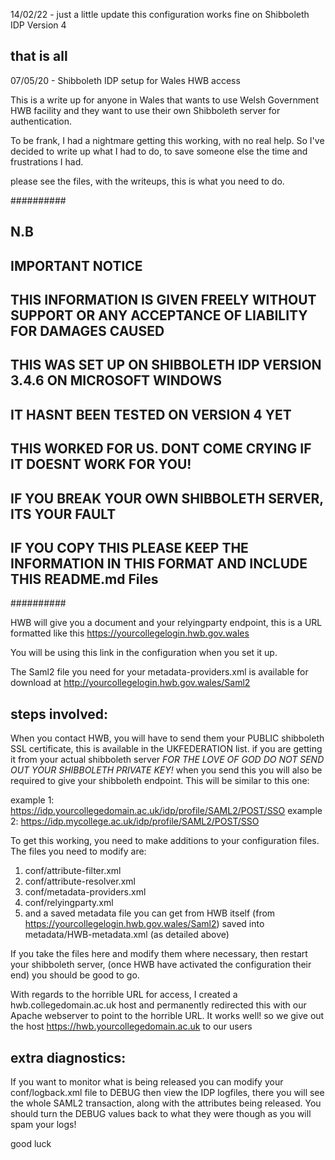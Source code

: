14/02/22 - just a little update
  this configuration works fine on Shibboleth IDP Version 4
  ## that is all

07/05/20 - Shibboleth IDP setup for Wales HWB access

This is a write up for anyone in Wales that wants to use Welsh Government HWB facility and they want to use their own Shibboleth server for authentication.

To be frank, I had a nightmare getting this working, with no real help. So I've decided to write up what I had to do, to save someone else the time and frustrations I had.

please see the files, with the writeups, this is what you need to do.

##########
##  N.B
##  IMPORTANT NOTICE
##  ################
##  THIS INFORMATION IS GIVEN FREELY WITHOUT SUPPORT OR ANY ACCEPTANCE OF LIABILITY FOR DAMAGES CAUSED
##  THIS WAS SET UP ON SHIBBOLETH IDP VERSION 3.4.6 ON MICROSOFT WINDOWS
##  IT HASNT BEEN TESTED ON VERSION 4 YET
##  THIS WORKED FOR US. DONT COME CRYING IF IT DOESNT WORK FOR YOU!
##  IF YOU BREAK YOUR OWN SHIBBOLETH SERVER, ITS YOUR FAULT
##  IF YOU COPY THIS PLEASE KEEP THE INFORMATION IN THIS FORMAT AND INCLUDE THIS README.md Files
##########

HWB will give you a document and your relyingparty endpoint, this is a URL formatted like this https://yourcollegelogin.hwb.gov.wales

You will be using this link in the configuration when you set it up.

The Saml2 file you need for your metadata-providers.xml is available for download at http://yourcollegelogin.hwb.gov.wales/Saml2

steps involved:
---------------
When you contact HWB, you will have to send them your PUBLIC shibboleth SSL certificate, this is available in the UKFEDERATION list. if you are getting it from your actual shibboleth server *FOR THE LOVE OF GOD DO NOT SEND OUT YOUR SHIBBOLETH PRIVATE KEY!* when you send this you will also be required to give your shibboleth endpoint. This will be similar to this one:

  example 1:
    https://idp.yourcollegedomain.ac.uk/idp/profile/SAML2/POST/SSO
  example 2:
    https://idp.mycollege.ac.uk/idp/profile/SAML2/POST/SSO

To get this working, you need to make additions to your configuration files. The files you need to modify are:

  1) conf/attribute-filter.xml
  2) conf/attribute-resolver.xml
  3) conf/metadata-providers.xml
  4) conf/relyingparty.xml
  5) and a saved metadata file you can get from HWB itself (from https://yourcollegelogin.hwb.gov.wales/Saml2) saved into metadata/HWB-metadata.xml (as detailed above)

If you take the files here and modify them where necessary, then restart your shibboleth server, (once HWB have activated the configuration their end) you should be good to go.

With regards to the horrible URL for access, I created a hwb.collegedomain.ac.uk host and permanently redirected this with our Apache webserver to point to the horrible URL. It works well! so we give out the host https://hwb.yourcollegedomain.ac.uk to our users

extra diagnostics:
------------------
If you want to monitor what is being released you can modify your conf/logback.xml file to DEBUG then view the IDP logfiles, there you will see the whole SAML2 transaction, along with the attributes being released. You should turn the DEBUG values back to what they were though as you will spam your logs!

  good luck
